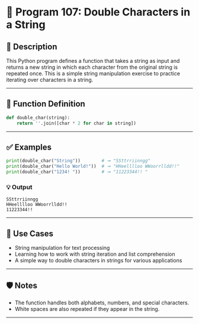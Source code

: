 
# 📘 Program 107: Double Characters in a String

## 🧮 Description

This Python program defines a function that takes a string as input and returns a new string in which each character from the original string is repeated once. This is a simple string manipulation exercise to practice iterating over characters in a string.

---

## 📌 Function Definition

```python
def double_char(string):
    return ''.join([char * 2 for char in string])
```

---

## ✅ Examples

```python
print(double_char("String"))        # ➞ "SSttrriinngg"
print(double_char("Hello World!"))  # ➞ "HHeelllloo WWoorrlldd!!"
print(double_char("1234! "))        # ➞ "11223344!! "
```

### 💡 Output

```
SSttrriinngg
HHeelllloo WWoorrlldd!!
11223344!! 
```

---

## 📂 Use Cases

- String manipulation for text processing
- Learning how to work with string iteration and list comprehension
- A simple way to double characters in strings for various applications

---

## 🛡️ Notes

- The function handles both alphabets, numbers, and special characters.
- White spaces are also repeated if they appear in the string.

---

